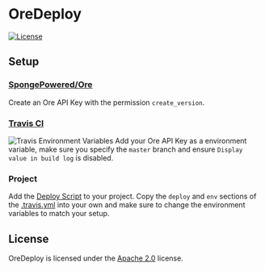 # OreDeploy

[![License](https://img.shields.io/github/license/LXGaming/OreDeploy?label=License&cacheSeconds=86400)](https://github.com/LXGaming/OreDeploy/blob/master/LICENSE)

## Setup
### [SpongePowered/Ore](https://ore.spongepowered.org/)
Create an Ore API Key with the permission `create_version`.

### [Travis CI](https://travis-ci.com/)
![Travis Environment Variables](https://github.com/LXGaming/OreDeploy/assets/10443061/b55e831b-cf93-45c9-ba45-89331e90eee7)
Add your Ore API Key as a environment variable, make sure you specify the `master` branch and ensure `Display value in build log` is disabled.

### Project
Add the [Deploy Script](https://raw.githubusercontent.com/LXGaming/OreDeploy/master/scripts/deploy) to your project.
Copy the `deploy` and `env` sections of the [.travis.yml](https://raw.githubusercontent.com/LXGaming/OreDeploy/master/.travis.yml) into your own and make sure to change the environment variables to match your setup.

## License
OreDeploy is licensed under the [Apache 2.0](https://github.com/LXGaming/OreDeploy/blob/master/LICENSE) license.